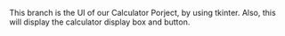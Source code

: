 This branch is the UI of our Calculator Porject, by using tkinter. Also, this will display the calculator display box and button.
